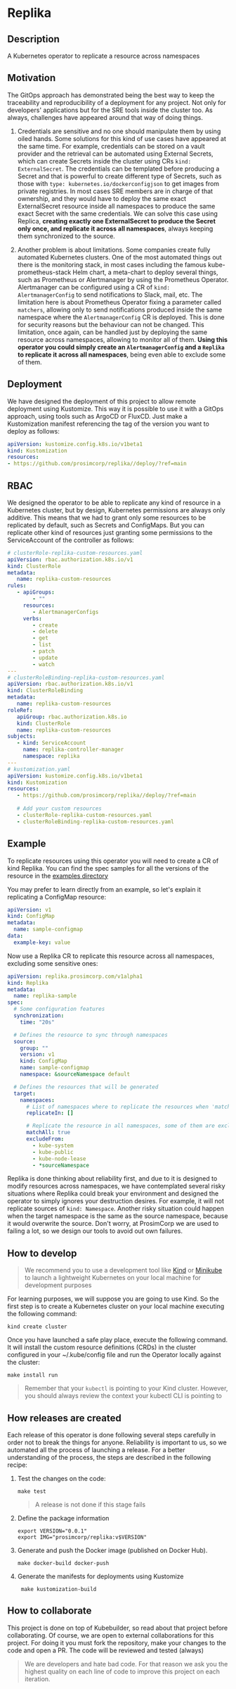# Replika

## Description
A Kubernetes operator to replicate a resource across namespaces

## Motivation

The GitOps approach has demonstrated being the best way to keep the traceability and reproducibility of a deployment
for any project. Not only for developers' applications but for the SRE tools inside the cluster too. As always, challenges
have appeared around that way of doing things. 

1. Credentials are sensitive and no one should manipulate them by using oiled hands. Some solutions for this kind of use 
   cases have appeared at the same time. For example, credentials can be stored on a vault provider and the retrieval can 
   be automated using External Secrets, which can create Secrets inside the cluster using CRs `kind: ExternalSecret`. 
   The credentials can be templated before producing a Secret and that is powerful to create different type of Secrets, 
   such as those with `type: kubernetes.io/dockerconfigjson` to get images from private registries. In most cases SRE 
   members are in charge of that ownership, and they would have to deploy the same exact ExternalSecret resource inside 
   all namespaces to produce the same exact Secret with the same credentials. 
   We can solve this case using Replica, **creating exactly one ExternalSecret to produce the Secret only once, and 
   replicate it across all namespaces**, always keeping them synchronized to the source.


2. Another problem is about limitations. Some companies create fully automated Kubernetes clusters. One of the most 
   automated things out there is the monitoring stack, in most cases including the famous kube-prometheus-stack Helm chart,
   a meta-chart to deploy several things, such as Prometheus or Alertmanager by using the Prometheus Operator. Alertmanager
   can be configured using a CR of `kind: AlertmanagerConfig` to send notifications to Slack, mail, etc. The limitation here
   is about Prometheus Operator fixing a parameter called `matchers`, allowing only to send notifications produced inside 
   the same namespace where the `AlertmanagerConfig` CR is deployed. This is done for security reasons but the behaviour 
   can not be changed. This limitation, once again, can be handled just by deploying the same resource across namespaces,
   allowing to monitor all of them. **Using this operator you could simply create an `AlertmanagerConfig` and a `Replika`
   to replicate it across all namespaces**, being even able to exclude some of them. 

## Deployment

We have designed the deployment of this project to allow remote deployment using Kustomize. This way it is possible
to use it with a GitOps approach, using tools such as ArgoCD or FluxCD. Just make a Kustomization manifest referencing 
the tag of the version you want to deploy as follows:

```yaml
apiVersion: kustomize.config.k8s.io/v1beta1
kind: Kustomization
resources:
- https://github.com/prosimcorp/replika//deploy/?ref=main
```

## RBAC

We designed the operator to be able to replicate any kind of resource in a Kubernetes cluster, but by design, Kubernetes
permissions are always only additive. This means that we had to grant only some resources to be replicated by default,
such as Secrets and ConfigMaps. But you can replicate other kind of resources just granting some permissions to the 
ServiceAccount of the controller as follows:

```yaml
# clusterRole-replika-custom-resources.yaml
apiVersion: rbac.authorization.k8s.io/v1
kind: ClusterRole
metadata:
   name: replika-custom-resources
rules:
   - apiGroups:
        - ""
     resources:
        - AlertmanagerConfigs
     verbs:
        - create
        - delete
        - get
        - list
        - patch
        - update
        - watch
---
# clusterRoleBinding-replika-custom-resources.yaml
apiVersion: rbac.authorization.k8s.io/v1
kind: ClusterRoleBinding
metadata:
   name: replika-custom-resources
roleRef:
   apiGroup: rbac.authorization.k8s.io
   kind: ClusterRole
   name: replika-custom-resources
subjects:
   - kind: ServiceAccount
     name: replika-controller-manager
     namespace: replika
---
# kustomization.yaml
apiVersion: kustomize.config.k8s.io/v1beta1
kind: Kustomization
resources:
   - https://github.com/prosimcorp/replika//deploy/?ref=main
   
   # Add your custom resources
   - clusterRole-replika-custom-resources.yaml
   - clusterRoleBinding-replika-custom-resources.yaml
```

## Example

To replicate resources using this operator you will need to create a CR of kind Replika. You can find the spec samples
for all the versions of the resource in the [examples directory](./config/samples)

You may prefer to learn directly from an example, so let's explain it replicating a ConfigMap resource:

```yaml
apiVersion: v1
kind: ConfigMap
metadata:
  name: sample-configmap
data:
  example-key: value
```

Now use a Replika CR to replicate this resource across all namespaces, excluding some sensitive ones:

```yaml
apiVersion: replika.prosimcorp.com/v1alpha1
kind: Replika
metadata:
  name: replika-sample
spec:
  # Some configuration features
  synchronization:
    time: "20s"

  # Defines the resource to sync through namespaces
  source:
    group: ""
    version: v1
    kind: ConfigMap
    name: sample-configmap
    namespace: &sourceNamespace default

  # Defines the resources that will be generated
  target:
    namespaces:
      # List of namespaces where to replicate the resources when 'matchAll' is disabled
      replicateIn: []

      # Replicate the resource in all namespaces, some of them are excluded
      matchAll: true
      excludeFrom:
        - kube-system
        - kube-public
        - kube-node-lease
        - *sourceNamespace
```

Replika is done thinking about reliability first, and due to it is designed to modify resources across namespaces, we
have contemplated several risky situations where Replika could break your environment and designed the operator to simply
ignores your destruction desires. For example, it will not replicate sources of `kind: Namespace`. Another risky situation
could happen when the target namespace is the same as the source namespace, because it would overwrite the source.
Don't worry, at ProsimCorp we are used to failing a lot, so we design our tools to avoid out own failures.

## How to develop

> We recommend you to use a development tool like [Kind](https://kind.sigs.k8s.io/) or [Minikube](https://minikube.sigs.k8s.io/docs/start/)
> to launch a lightweight Kubernetes on your local machine for development purposes

For learning purposes, we will suppose you are going to use Kind. So the first step is to create a Kubernetes cluster
on your local machine executing the following command:

```console
kind create cluster
```

Once you have launched a safe play place, execute the following command. It will install the custom resource definitions 
(CRDs) in the cluster configured in your ~/.kube/config file and run the Operator locally against the cluster:

```console
make install run
```

> Remember that your `kubectl` is pointing to your Kind cluster. However, you should always review the context your 
> kubectl CLI is pointing to

## How releases are created

Each release of this operator is done following several steps carefully in order not to break the things for anyone.
Reliability is important to us, so we automated all the process of launching a release. For a better understanding of 
the process, the steps are described in the following recipe:

1. Test the changes on the code:

    ```console
    make test
    ```

    > A release is not done if this stage fails


2. Define the package information

    ```console
    export VERSION="0.0.1"
    export IMG="prosimcorp/replika:v$VERSION"
    ```

3. Generate and push the Docker image (published on Docker Hub).
   
    ```console
    make docker-build docker-push
    ```

4. Generate the manifests for deployments using Kustomize

   ```console
    make kustomization-build
    ```

## How to collaborate

This project is done on top of Kubebuilder, so read about that project before collaborating. Of course, we are open to 
external collaborations for this project. For doing it you must fork the repository, make your changes to the code and 
open a PR. The code will be reviewed and tested (always)

> We are developers and hate bad code. For that reason we ask you the highest quality on each line of code to improve
> this project on each iteration.
